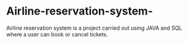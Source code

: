 # Airline-reservation-system-
Airline reservation system is a project carried out using JAVA and SQL where a user can book or cancel tickets.
